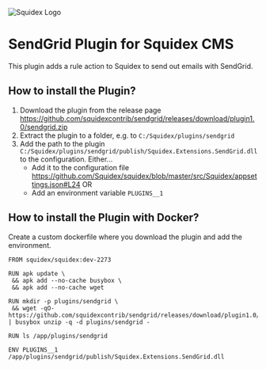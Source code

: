 ![Squidex Logo](https://raw.githubusercontent.com/Squidex/squidex/master/media/logo-wide.png "Squidex")

# SendGrid Plugin for Squidex CMS

This plugin adds a rule action to Squidex to send out emails with SendGrid.

## How to install the Plugin?

1. Download the plugin from the release page https://github.com/squidexcontrib/sendgrid/releases/download/plugin1.0/sendgrid.zip
2. Extract the plugin to a folder, e.g. to `C:/Squidex/plugins/sendgrid`
3. Add the path to the plugin `C:/Squidex/plugins/sendgrid/publish/Squidex.Extensions.SendGrid.dll` to the configuration. Either...
    * Add it to the configuration file https://github.com/Squidex/squidex/blob/master/src/Squidex/appsettings.json#L24 OR
    * Add an environment variable `PLUGINS__1`

## How to install the Plugin with Docker?

Create a custom dockerfile where you download the plugin and add the environment.

```
FROM squidex/squidex:dev-2273

RUN apk update \
 && apk add --no-cache busybox \
 && apk add --no-cache wget

RUN mkdir -p plugins/sendgrid \
 && wget -qO- https://github.com/squidexcontrib/sendgrid/releases/download/plugin1.0/sendgrid.zip | busybox unzip -q -d plugins/sendgrid -

RUN ls /app/plugins/sendgrid

ENV PLUGINS__1 /app/plugins/sendgrid/publish/Squidex.Extensions.SendGrid.dll
```